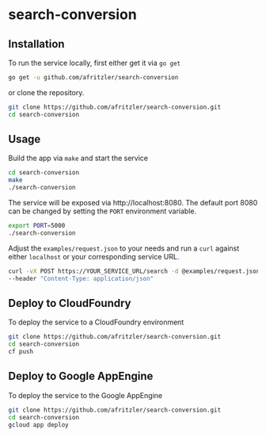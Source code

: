 # search-conversion

## Installation

To run the service locally, first either get it via `go get`

```bash
go get -u github.com/afritzler/search-conversion
```

or clone the repository.

```bash
git clone https://github.com/afritzler/search-conversion.git
cd search-conversion
```

## Usage

Build the app via `make` and start the service

```bash
cd search-conversion
make
./search-conversion
```

The service will be exposed via http://localhost:8080. The default port 8080 can be changed
by setting the `PORT` environment variable.

```bash
export PORT=5000
./search-conversion
```

Adjust the `examples/request.json` to your needs and run a `curl` against either `localhost`
or your corresponding service URL.

```bash
curl -vX POST https://YOUR_SERVICE_URL/search -d @examples/request.json \
--header "Content-Type: application/json"
```

## Deploy to CloudFoundry

To deploy the service to a CloudFoundry environment

```bash
git clone https://github.com/afritzler/search-conversion.git
cd search-conversion
cf push
```

## Deploy to Google AppEngine

To deploy the service to the Google AppEngine

```bash
git clone https://github.com/afritzler/search-conversion.git
cd search-conversion
gcloud app deploy
```